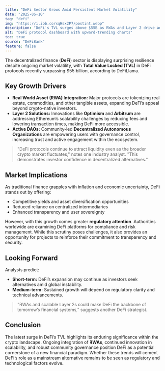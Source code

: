```yaml
---
title: "DeFi Sector Grows Amid Persistent Market Volatility"
date: "2025-06-10"
tag: "defi"
img: "https://i.ibb.co/xqHsx2P7/postint.webp"
description: "DeFi's TVL surges above $55B as RWAs and Layer 2 drive adoption"
alt: "DeFi protocol dashboard with upward-trending charts"
toc: true
source: "DeFiBank"
feature: false
---
```


The decentralized finance (**DeFi**) sector is displaying surprising resilience despite ongoing market volatility, with **Total Value Locked (TVL)** in DeFi protocols recently surpassing $55 billion, according to DeFiLlama.

## Key Growth Drivers

- **Real World Asset (RWA) Integration:** Major protocols are tokenizing real estate, commodities, and other tangible assets, expanding DeFi’s appeal beyond crypto-native investors.
- **Layer 2 Solutions:** Innovations like **Optimism** and **Arbitrum** are addressing Ethereum’s scalability challenges by reducing fees and lowering transaction times, making DeFi more accessible.
- **Active DAOs:** Community-led **Decentralized Autonomous Organizations** are empowering users with governance control, increasing trust and active engagement within the ecosystem.

> "DeFi protocols continue to attract liquidity even as the broader crypto market fluctuates," notes one industry analyst. "This demonstrates investor confidence in decentralized alternatives."

## Market Implications

As traditional finance grapples with inflation and economic uncertainty, DeFi stands out by offering:

- Competitive yields and asset diversification opportunities
- Reduced reliance on centralized intermediaries
- Enhanced transparency and user sovereignty

However, with this growth comes greater **regulatory attention**. Authorities worldwide are examining DeFi platforms for compliance and risk management. While this scrutiny poses challenges, it also provides an opportunity for projects to reinforce their commitment to transparency and security.

## Looking Forward

Analysts predict:

- **Short-term:** DeFi’s expansion may continue as investors seek alternatives amid global instability.
- **Medium-term:** Sustained growth will depend on regulatory clarity and technical advancements.

> "RWAs and scalable Layer 2s could make DeFi the backbone of tomorrow’s financial systems," suggests another DeFi strategist.

## Conclusion

The latest surge in DeFi’s TVL highlights its enduring significance within the crypto landscape. Ongoing integration of **RWAs**, continued innovation in scalability, and robust community governance position DeFi as a potential cornerstone of a new financial paradigm. Whether these trends will cement DeFi’s role as a mainstream alternative remains to be seen as regulatory and technological factors evolve.